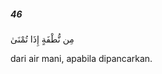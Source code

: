 ##### 46

<span class="ayah">مِن نُّطْفَةٍ إِذَا تُمْنَىٰ</span>

<span class="ayah_translation">dari air mani, apabila dipancarkan.</span>
